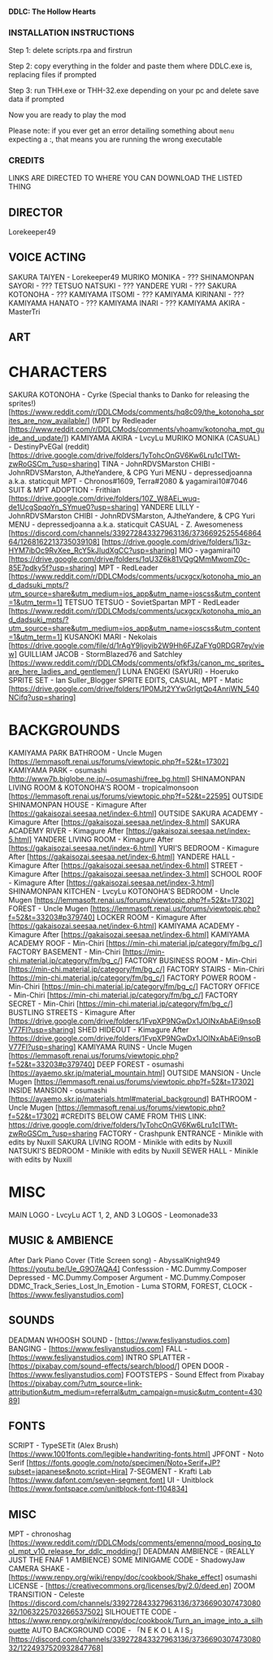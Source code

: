 #### DDLC: The Hollow Hearts
 
### INSTALLATION INSTRUCTIONS

Step 1: delete scripts.rpa and firstrun

Step 2: copy everything in the folder and paste them where DDLC.exe is, replacing files if prompted

Step 3: run THH.exe or THH-32.exe depending on your pc and delete save data if prompted

Now you are ready to play the mod

Please note: if you ever get an error detailing something about `menu` expecting a :, that means you are running the wrong executable

### CREDITS

LINKS ARE DIRECTED TO WHERE YOU CAN DOWNLOAD THE LISTED THING

## DIRECTOR
Lorekeeper49


## VOICE ACTING
SAKURA TAIYEN - Lorekeeper49
MURIKO MONIKA - ???
SHINAMONPAN SAYORI - ???
TETSUO NATSUKI - ???
YANDERE YURI - ???
SAKURA KOTONOHA - ???
KAMIYAMA ITSOMI - ???
KAMIYAMA KIRINANI - ???
KAMIYAMA HANATO - ???
KAMIYAMA INARI - ???
KAMIYAMA AKIRA - MasterTri


## ART

# CHARACTERS
SAKURA KOTONOHA - Cyrke (Special thanks to Danko for releasing the sprites!) [https://www.reddit.com/r/DDLCMods/comments/hq8c09/the_kotonoha_sprites_are_now_available/] (MPT by Redleader [https://www.reddit.com/r/DDLCMods/comments/vhoamv/kotonoha_mpt_guide_and_update/])
KAMIYAMA AKIRA - LvcyLu
MURIKO MONIKA (CASUAL) - DestinyPvEGal (reddit) [https://drive.google.com/drive/folders/1yTohcOnGV6Kw6Lru1cITWt-zwRoGSCm_?usp=sharing]
TINA - JohnRDVSMarston
    CHIBI - JohnRDVSMarston, AJtheYandere, & CPG Yuri
    MENU - depressedjoanna a.k.a. staticquit
    MPT - Chronos#1609, Terra#2080 & yagamirai10#7046
    SUIT & MPT ADOPTION - Frithian
    [https://drive.google.com/drive/folders/10Z_W8AEi_wuq-de1UcgSpqoYn_SYmue0?usp=sharing]
YANDERE LILLY - JohnRDVSMarston
    CHIBI - JohnRDVSMarston, AJtheYandere, & CPG Yuri
    MENU - depressedjoanna a.k.a. staticquit
    CASUAL - Z. Awesomeness [https://discord.com/channels/339272843327963136/373669252554686464/1268162213735039108]
    [https://drive.google.com/drive/folders/1i3z-HYM7ibOc9RvXee_RcY5kJIudXgCC?usp=sharing]
MIO - yagamirai10 [https://drive.google.com/drive/folders/1qU3Z6k81VQgQMmMwomZ0c-85E7pdky5f?usp=sharing]
    MPT - RedLeader 
    [https://www.reddit.com/r/DDLCMods/comments/ucxgcx/kotonoha_mio_and_dadsuki_mpts/?utm_source=share&utm_medium=ios_app&utm_name=ioscss&utm_content=1&utm_term=1]
TETSUO TETSUO - SovietSpartan
    MPT - RedLeader 
    [https://www.reddit.com/r/DDLCMods/comments/ucxgcx/kotonoha_mio_and_dadsuki_mpts/?utm_source=share&utm_medium=ios_app&utm_name=ioscss&utm_content=1&utm_term=1]
KUSANOKI MARI - Nekolais [https://drive.google.com/file/d/1rAgY9Ijoyib2W9Hh6FJZaFYg0RDGR7ey/view]
GUILLIAM JACOB - StormBlazed76 and Satchley [https://www.reddit.com/r/DDLCMods/comments/ofkf3s/canon_mc_sprites_are_here_ladies_and_gentlemen/]
LUNA ENGEKI (SAYURI) - Hoeruko
    SPRITE SET - Ian Suller_Blogger
    SPRITE EDITS, CASUAL, MPT - Matic
    [https://drive.google.com/drive/folders/1P0MJt2YYwGrlgtQo4AnriWN_540NCifq?usp=sharing]

# BACKGROUNDS
KAMIYAMA PARK BATHROOM - Uncle Mugen [https://lemmasoft.renai.us/forums/viewtopic.php?f=52&t=17302]
KAMIYAMA PARK - osumashi [http://www7b.biglobe.ne.jp/~osumashi/free_bg.html]
SHINAMONPAN LIVING ROOM & KOTONOHA'S ROOM - tropicalmonsoon [https://lemmasoft.renai.us/forums/viewtopic.php?f=52&t=22595]
OUTSIDE SHINAMONPAN HOUSE - Kimagure After [https://gakaisozai.seesaa.net/index-6.html]
OUTSIDE SAKURA ACADEMY - Kimagure After [https://gakaisozai.seesaa.net/index-8.html]
SAKURA ACADEMY RIVER - Kimagure After [https://gakaisozai.seesaa.net/index-5.html]
YANDERE LIVING ROOM - Kimagure After [https://gakaisozai.seesaa.net/index-6.html]
YURI'S BEDROOM - Kimagure After [https://gakaisozai.seesaa.net/index-6.html]
YANDERE HALL - Kimagure After [https://gakaisozai.seesaa.net/index-6.html]
STREET - Kimagure After [https://gakaisozai.seesaa.net/index-3.html]
SCHOOL ROOF - Kimagure After [https://gakaisozai.seesaa.net/index-3.html]
SHINAMONPAN KITCHEN - LvcyLu
KOTONOHA'S BEDROOM - Uncle Mugen [https://lemmasoft.renai.us/forums/viewtopic.php?f=52&t=17302]
FOREST - Uncle Mugen [https://lemmasoft.renai.us/forums/viewtopic.php?f=52&t=33203#p379740]
LOCKER ROOM - Kimagure After [https://gakaisozai.seesaa.net/index-6.html]
KAMIYAMA ACADEMY - Kimagure After [https://gakaisozai.seesaa.net/index-6.html]
KAMIYAMA ACADEMY ROOF - Min-Chiri [https://min-chi.material.jp/category/fm/bg_c/]
FACTORY BASEMENT - Min-Chiri [https://min-chi.material.jp/category/fm/bg_c/]
FACTORY BUSINESS ROOM - Min-Chiri [https://min-chi.material.jp/category/fm/bg_c/]
FACTORY STAIRS - Min-Chiri [https://min-chi.material.jp/category/fm/bg_c/]
FACTORY POWER ROOM - Min-Chiri [https://min-chi.material.jp/category/fm/bg_c/]
FACTORY OFFICE - Min-Chiri [https://min-chi.material.jp/category/fm/bg_c/]
FACTORY SECRET - Min-Chiri [https://min-chi.material.jp/category/fm/bg_c/]
BUSTLING STREETS - Kimagure After [https://drive.google.com/drive/folders/1FvpXP9NGwDx1JOINxAbAEi9nsoBV77Fl?usp=sharing]
SHED HIDEOUT - Kimagure After [https://drive.google.com/drive/folders/1FvpXP9NGwDx1JOINxAbAEi9nsoBV77Fl?usp=sharing]
KAMIYAMA RUINS - Uncle Mugen [https://lemmasoft.renai.us/forums/viewtopic.php?f=52&t=33203#p379740]
DEEP FOREST - osumashi [https://ayaemo.skr.jp/material_mountain.html]
OUTSIDE MANSION - Uncle Mugen [https://lemmasoft.renai.us/forums/viewtopic.php?f=52&t=17302]
INSIDE MANSION - osumashi [https://ayaemo.skr.jp/materials.html#material_background]
BATHROOM - Uncle Mugen [https://lemmasoft.renai.us/forums/viewtopic.php?f=52&t=17302]
#CREDITS BELOW CAME FROM THIS LINK: https://drive.google.com/drive/folders/1yTohcOnGV6Kw6Lru1cITWt-zwRoGSCm_?usp=sharing
FACTORY - Crashpunk
ENTRANCE - Minikle with edits by Nuxill
SAKURA LIVING ROOM - Minikle with edits by Nuxill
NATSUKI'S BEDROOM - Minikle with edits by Nuxill
SEWER HALL - Minikle with edits by Nuxill

# MISC
MAIN LOGO - LvcyLu
ACT 1, 2, AND 3 LOGOS - Leomonade33



## MUSIC & AMBIENCE
After Dark Piano Cover (Title Screen song) - AbyssalKnight949 [https://youtu.be/Ue_G9O7AQA4]
Confesssion - MC.Dummy.Composer
Depressed - MC.Dummy.Composer
Argument - MC.Dummy.Composer
DDMC_Track_Series_Lost_In_Emotion - Luma
STORM, FOREST, CLOCK - [https://www.fesliyanstudios.com]



## SOUNDS
DEADMAN WHOOSH SOUND - [https://www.fesliyanstudios.com]
BANGING - [https://www.fesliyanstudios.com]
FALL - [https://www.fesliyanstudios.com]
INTRO SPLATTER - [https://pixabay.com/sound-effects/search/blood/]
OPEN DOOR - [https://www.fesliyanstudios.com]
FOOTSTEPS - Sound Effect from Pixabay [https://pixabay.com/?utm_source=link-attribution&utm_medium=referral&utm_campaign=music&utm_content=43089]


## FONTS
SCRIPT - TypeSETit (Alex Brush) [https://www.1001fonts.com/legible+handwriting-fonts.html]
JPFONT - Noto Serif [https://fonts.google.com/noto/specimen/Noto+Serif+JP?subset=japanese&noto.script=Hira]
7-SEGMENT - Krafti Lab [https://www.dafont.com/seven-segment.font]
UI - Unitblock [https://www.fontspace.com/unitblock-font-f104834]


## MISC
MPT - chronoshag [https://www.reddit.com/r/DDLCMods/comments/emennq/mood_posing_tool_mpt_v10_release_for_ddlc_modding/]
DEADMAN AMBIENCE - (REALLY JUST THE FNAF 1 AMBIENCE)
SOME MINIGAME CODE - ShadowyJaw
CAMERA SHAKE - [https://www.renpy.org/wiki/renpy/doc/cookbook/Shake_effect]
osumashi LICENSE - [https://creativecommons.org/licenses/by/2.0/deed.en]
ZOOM TRANSITION - Celeste [https://discord.com/channels/339272843327963136/373669030747308032/1063225703266537502]
SILHOUETTE CODE - https://www.renpy.org/wiki/renpy/doc/cookbook/Turn_an_image_into_a_silhouette
AUTO BACKGROUND CODE - 「N E K O L A I S」 [https://discord.com/channels/339272843327963136/373669030747308032/1224937520932847768]